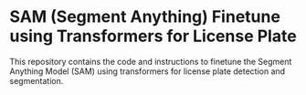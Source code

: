 # SAM (Segment Anything) Finetune using Transformers for License Plate

This repository contains the code and instructions to finetune the Segment Anything Model (SAM) using transformers for license plate detection and segmentation.
